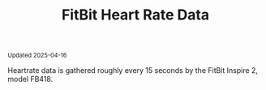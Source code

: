 <!DOCTYPE html>
<html xmlns="http://www.w3.org/1999/xhtml" lang="en" xml:lang="en"><head>

<meta charset="utf-8">
<meta name="generator" content="quarto-1.7.23">

<meta name="viewport" content="width=device-width, initial-scale=1.0, user-scalable=yes">


</head>

<body class="fullcontent quarto-light">

<div id="quarto-content" class="page-columns page-rows-contents page-layout-article">

<main class="content" id="quarto-document-content">

<header id="title-block-header" class="quarto-title-block default">
<div class="quarto-title">
<h1 class="title">FitBit Heart Rate Data</h1>
</div>



<div class="quarto-title-meta">

    
  
    
  </div>
  


</header>


<p><sub> Updated 2025-04-16 </sub></p>
<p>Heartrate data is gathered roughly every 15 seconds by the FitBit Inspire 2, model FB418.</p>


</main>
